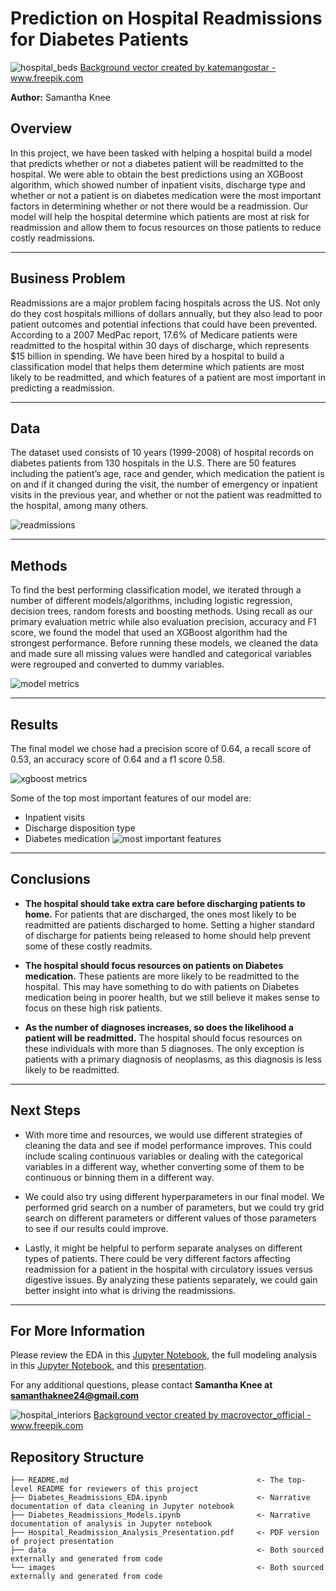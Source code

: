 # Prediction on Hospital Readmissions for Diabetes Patients

![hospital_beds](images/hosp_beds.jpg)
<a href="https://www.freepik.com/vectors/background">Background vector created by katemangostar - www.freepik.com</a>

**Author:** Samantha Knee

## Overview

In this project, we have been tasked with helping a hospital build a model that predicts whether or not a diabetes patient will be readmitted to the hospital. We were able to obtain the best predictions using an XGBoost algorithm, which showed number of inpatient visits, discharge type and whether or not a patient is on diabetes medication were the most important factors in determining whether or not there would be a readmission. Our model will help the hospital determine which patients are most at risk for readmission and allow them to focus resources on those patients to reduce costly readmissions.

***

## Business Problem

Readmissions are a major problem facing hospitals across the US. Not only do they cost hospitals millions of dollars annually, but they also lead to poor patient outcomes and potential infections that could have been prevented. According to a 2007 MedPac report, 17.6% of Medicare patients were readmitted to the hospital within 30 days of discharge, which represents $15 billion in spending. We have been hired by a hospital to build a classification model that helps them determine which patients are most likely to be readmitted, and which features of a patient are most important in predicting a readmission.

***

## Data

The dataset used consists of 10 years (1999-2008) of hospital records on diabetes patients from 130 hospitals in the U.S. There are 50 features including the patient’s age, race and gender, which medication the patient is on and if it changed during the visit, the number of emergency or inpatient visits in the previous year, and whether or not the patient was readmitted to the hospital, among many others.

![readmissions](./images/readmissions.png)

***

## Methods

To find the best performing classification model, we iterated through a number of different models/algorithms, including logistic regression, decision trees, random forests and boosting methods. Using recall as our primary evaluation metric while also evaluation precision, accuracy and F1 score, we found the model that used an XGBoost algorithm had the strongest performance. Before running these models, we cleaned the data and made sure all missing values were handled and categorical variables were regrouped and converted to dummy variables.

![model metrics](./images/model_metrics.png)

***

## Results

The final model we chose had a precision score of 0.64, a recall score of 0.53, an accuracy score of 0.64 and a f1 score 0.58.

![xgboost metrics](./images/xgboost_metrics.png)

Some of the top most important features of our model are:
* Inpatient visits
* Discharge disposition type
* Diabetes medication
![most important features](./images/feature_importance.png)

***

## Conclusions

* **The hospital should take extra care before discharging patients to home.** For patients that are discharged, the ones most likely to be readmitted are patients discharged to home. Setting a higher standard of discharge for patients being released to home should help prevent some of these costly readmits.

* **The hospital should focus resources on patients on Diabetes medication.** These patients are more likely to be readmitted to the hospital. This may have something to do with patients on Diabetes medication being in poorer health, but we still believe it makes sense to focus on these high risk patients.

* **As the number of diagnoses increases, so does the likelihood a patient will be readmitted.** The hospital should focus resources on these individuals with more than 5 diagnoses. The only exception is patients with a primary diagnosis of neoplasms, as this diagnosis is less likely to be readmitted.

***

## Next Steps

* With more time and resources, we would use different strategies of cleaning the data and see if model performance improves. This could include scaling continuous variables or dealing with the categorical variables in a different way, whether converting some of them to be continuous or binning them in a different way.

* We could also try using different hyperparameters in our final model. We performed grid search on a number of parameters, but we could try grid search on different parameters or different values of those parameters to see if our results could improve.

* Lastly, it might be helpful to perform separate analyses on different types of patients.  There could be very different factors affecting readmission for a patient in the hospital with circulatory issues versus digestive issues. By analyzing these patients separately, we could gain better insight into what is driving the readmissions.

***

## For More Information

Please review the EDA in this [Jupyter Notebook](./Diabetes_Readmissions_EDA.ipynb), the full modeling analysis in this [Jupyter Notebook](./Diabetes_Readmissions_Models.ipynb), and this [presentation](./Hospital_Readmission_Analysis_Presentation.pdf).

For any additional questions, please contact **Samantha Knee at samanthaknee24@gmail.com**

![hospital_interiors](images/hosp_interior.jpg)
<a href='https://www.freepik.com/vectors/background'>Background vector created by macrovector_official - www.freepik.com</a>


## Repository Structure


```
├── README.md                                          <- The top-level README for reviewers of this project
├── Diabetes_Readmissions_EDA.ipynb                    <- Narrative documentation of data cleaning in Jupyter notebook
├── Diabetes_Readmissions_Models.ipynb                 <- Narrative documentation of analysis in Jupyter notebook
├── Hospital_Readmission_Analysis_Presentation.pdf     <- PDF version of project presentation
├── data                                               <- Both sourced externally and generated from code
└── images                                             <- Both sourced externally and generated from code
```

